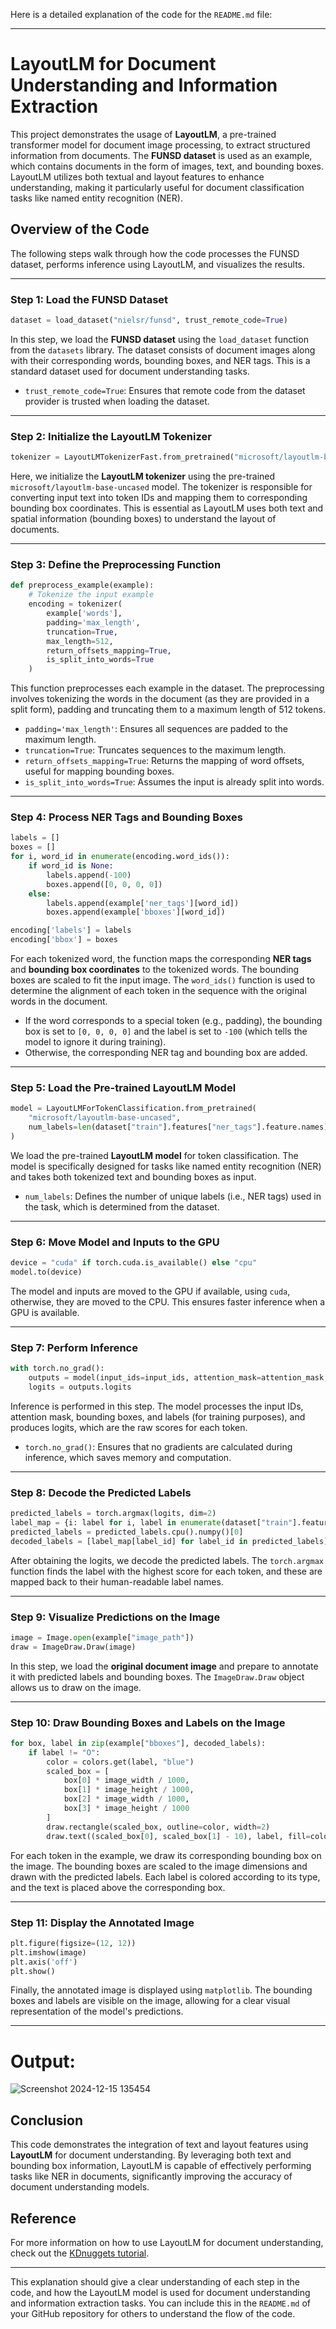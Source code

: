 Here is a detailed explanation of the code for the `README.md` file:

---

# LayoutLM for Document Understanding and Information Extraction

This project demonstrates the usage of **LayoutLM**, a pre-trained transformer model for document image processing, to extract structured information from documents. The **FUNSD dataset** is used as an example, which contains documents in the form of images, text, and bounding boxes. LayoutLM utilizes both textual and layout features to enhance understanding, making it particularly useful for document classification tasks like named entity recognition (NER).

## Overview of the Code

The following steps walk through how the code processes the FUNSD dataset, performs inference using LayoutLM, and visualizes the results.

---

### Step 1: Load the FUNSD Dataset

```python
dataset = load_dataset("nielsr/funsd", trust_remote_code=True)
```

In this step, we load the **FUNSD dataset** using the `load_dataset` function from the `datasets` library. The dataset consists of document images along with their corresponding words, bounding boxes, and NER tags. This is a standard dataset used for document understanding tasks.

- `trust_remote_code=True`: Ensures that remote code from the dataset provider is trusted when loading the dataset.

---

### Step 2: Initialize the LayoutLM Tokenizer

```python
tokenizer = LayoutLMTokenizerFast.from_pretrained("microsoft/layoutlm-base-uncased")
```

Here, we initialize the **LayoutLM tokenizer** using the pre-trained `microsoft/layoutlm-base-uncased` model. The tokenizer is responsible for converting input text into token IDs and mapping them to corresponding bounding box coordinates. This is essential as LayoutLM uses both text and spatial information (bounding boxes) to understand the layout of documents.

---

### Step 3: Define the Preprocessing Function

```python
def preprocess_example(example):
    # Tokenize the input example
    encoding = tokenizer(
        example['words'],
        padding='max_length',
        truncation=True,
        max_length=512,
        return_offsets_mapping=True,
        is_split_into_words=True
    )
```

This function preprocesses each example in the dataset. The preprocessing involves tokenizing the words in the document (as they are provided in a split form), padding and truncating them to a maximum length of 512 tokens.

- `padding='max_length'`: Ensures all sequences are padded to the maximum length.
- `truncation=True`: Truncates sequences to the maximum length.
- `return_offsets_mapping=True`: Returns the mapping of word offsets, useful for mapping bounding boxes.
- `is_split_into_words=True`: Assumes the input is already split into words.

---

### Step 4: Process NER Tags and Bounding Boxes

```python
labels = []
boxes = []
for i, word_id in enumerate(encoding.word_ids()):
    if word_id is None:
        labels.append(-100)
        boxes.append([0, 0, 0, 0])
    else:
        labels.append(example['ner_tags'][word_id])
        boxes.append(example['bboxes'][word_id])

encoding['labels'] = labels
encoding['bbox'] = boxes
```

For each tokenized word, the function maps the corresponding **NER tags** and **bounding box coordinates** to the tokenized words. The bounding boxes are scaled to fit the input image. The `word_ids()` function is used to determine the alignment of each token in the sequence with the original words in the document.

- If the word corresponds to a special token (e.g., padding), the bounding box is set to `[0, 0, 0, 0]` and the label is set to `-100` (which tells the model to ignore it during training).
- Otherwise, the corresponding NER tag and bounding box are added.

---

### Step 5: Load the Pre-trained LayoutLM Model

```python
model = LayoutLMForTokenClassification.from_pretrained(
    "microsoft/layoutlm-base-uncased",
    num_labels=len(dataset["train"].features["ner_tags"].feature.names)
)
```

We load the pre-trained **LayoutLM model** for token classification. The model is specifically designed for tasks like named entity recognition (NER) and takes both tokenized text and bounding boxes as input.

- `num_labels`: Defines the number of unique labels (i.e., NER tags) used in the task, which is determined from the dataset.

---

### Step 6: Move Model and Inputs to the GPU

```python
device = "cuda" if torch.cuda.is_available() else "cpu"
model.to(device)
```

The model and inputs are moved to the GPU if available, using `cuda`, otherwise, they are moved to the CPU. This ensures faster inference when a GPU is available.

---

### Step 7: Perform Inference

```python
with torch.no_grad():
    outputs = model(input_ids=input_ids, attention_mask=attention_mask, bbox=bbox, labels=labels)
    logits = outputs.logits
```

Inference is performed in this step. The model processes the input IDs, attention mask, bounding boxes, and labels (for training purposes), and produces logits, which are the raw scores for each token.

- `torch.no_grad()`: Ensures that no gradients are calculated during inference, which saves memory and computation.

---

### Step 8: Decode the Predicted Labels

```python
predicted_labels = torch.argmax(logits, dim=2)
label_map = {i: label for i, label in enumerate(dataset["train"].features["ner_tags"].feature.names)}
predicted_labels = predicted_labels.cpu().numpy()[0]
decoded_labels = [label_map[label_id] for label_id in predicted_labels]
```

After obtaining the logits, we decode the predicted labels. The `torch.argmax` function finds the label with the highest score for each token, and these are mapped back to their human-readable label names.

---

### Step 9: Visualize Predictions on the Image

```python
image = Image.open(example["image_path"])
draw = ImageDraw.Draw(image)
```

In this step, we load the **original document image** and prepare to annotate it with predicted labels and bounding boxes. The `ImageDraw.Draw` object allows us to draw on the image.

---

### Step 10: Draw Bounding Boxes and Labels on the Image

```python
for box, label in zip(example["bboxes"], decoded_labels):
    if label != "O":
        color = colors.get(label, "blue")
        scaled_box = [
            box[0] * image_width / 1000,
            box[1] * image_height / 1000,
            box[2] * image_width / 1000,
            box[3] * image_height / 1000
        ]
        draw.rectangle(scaled_box, outline=color, width=2)
        draw.text((scaled_box[0], scaled_box[1] - 10), label, fill=color, font=font)
```

For each token in the example, we draw its corresponding bounding box on the image. The bounding boxes are scaled to the image dimensions and drawn with the predicted labels. Each label is colored according to its type, and the text is placed above the corresponding box.

---

### Step 11: Display the Annotated Image

```python
plt.figure(figsize=(12, 12))
plt.imshow(image)
plt.axis('off')
plt.show()
```

Finally, the annotated image is displayed using `matplotlib`. The bounding boxes and labels are visible on the image, allowing for a clear visual representation of the model's predictions.

---

# Output:
![Screenshot 2024-12-15 135454](https://github.com/user-attachments/assets/d01c4041-2bd7-4122-9a5e-1c173f936612)


## Conclusion

This code demonstrates the integration of text and layout features using **LayoutLM** for document understanding. By leveraging both text and bounding box information, LayoutLM is capable of effectively performing tasks like NER in documents, significantly improving the accuracy of document understanding models.

## Reference

For more information on how to use LayoutLM for document understanding, check out the [KDnuggets tutorial](https://www.kdnuggets.com/how-to-layoutlm-document-understanding-information-extraction-hugging-face-transformers).

---

This explanation should give a clear understanding of each step in the code, and how the LayoutLM model is used for document understanding and information extraction tasks. You can include this in the `README.md` of your GitHub repository for others to understand the flow of the code.
